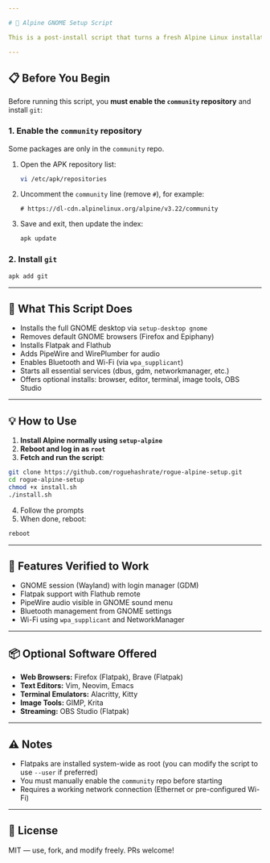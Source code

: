 ```yaml
---

# 🚀 Alpine GNOME Setup Script

This is a post-install script that turns a fresh Alpine Linux installation into a complete GNOME desktop system — including Flatpak, audio (PipeWire), Bluetooth, and Wi-Fi support — with optional software installs like browsers, text editors, and creative tools.

---
```


## 📋 Before You Begin

Before running this script, you **must enable the `community` repository** and install `git`:

### 1. Enable the `community` repository

Some packages are only in the `community` repo.

1. Open the APK repository list:
   ```sh
   vi /etc/apk/repositories
   ```

2. Uncomment the `community` line (remove `#`), for example:
   ```
   # https://dl-cdn.alpinelinux.org/alpine/v3.22/community
   ```

3. Save and exit, then update the index:
   ```sh
   apk update
   ```

### 2. Install `git`

```sh
apk add git
```

---

## 🔧 What This Script Does

- Installs the full GNOME desktop via `setup-desktop gnome`
- Removes default GNOME browsers (Firefox and Epiphany)
- Installs Flatpak and Flathub
- Adds PipeWire and WirePlumber for audio
- Enables Bluetooth and Wi-Fi (via `wpa_supplicant`)
- Starts all essential services (dbus, gdm, networkmanager, etc.)
- Offers optional installs: browser, editor, terminal, image tools, OBS Studio

---

## 💡 How to Use

1. **Install Alpine normally using `setup-alpine`**
2. **Reboot and log in as `root`**
3. **Fetch and run the script**:

```sh
git clone https://github.com/roguehashrate/rogue-alpine-setup.git
cd rogue-alpine-setup
chmod +x install.sh
./install.sh
```

4. Follow the prompts
5. When done, reboot:
```sh
reboot
```

---

## 🧪 Features Verified to Work

- GNOME session (Wayland) with login manager (GDM)
- Flatpak support with Flathub remote
- PipeWire audio visible in GNOME sound menu
- Bluetooth management from GNOME settings
- Wi-Fi using `wpa_supplicant` and NetworkManager

---

## 📦 Optional Software Offered

- **Web Browsers:** Firefox (Flatpak), Brave (Flatpak)
- **Text Editors:** Vim, Neovim, Emacs
- **Terminal Emulators:** Alacritty, Kitty
- **Image Tools:** GIMP, Krita
- **Streaming:** OBS Studio (Flatpak)

---

## ⚠️ Notes

- Flatpaks are installed system-wide as root (you can modify the script to use `--user` if preferred)
- You must manually enable the `community` repo before starting
- Requires a working network connection (Ethernet or pre-configured Wi-Fi)

---

## 📜 License

MIT — use, fork, and modify freely. PRs welcome!
